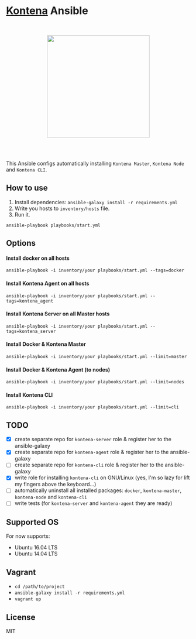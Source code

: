# [Kontena](https://kontena.io/) Ansible

<br />

<p align="center">
    <a href="https://kontena.io/">
        <img src="https://kontena.io/images/kontena-logo.svg" width="280">
    </a>
</p>

<br />
<br />

This Ansible configs automatically installing `Kontena Master`, `Kontena Node` and `Kontena CLI`.

## How to use

1. Install dependencies:
`ansible-galaxy install -r requirements.yml`
2. Write you hosts to `inventory/hosts` file.
3. Run it.
```
ansible-playbook playbooks/start.yml
```

## Options

#### Install docker on all hosts 

```
ansible-playbook -i inventory/your playbooks/start.yml --tags=docker
```

#### Install Kontena Agent on all hosts 

```
ansible-playbook -i inventory/your playbooks/start.yml --tags=kontena_agent
```

#### Install Kontena Server on all Master hosts 

```
ansible-playbook -i inventory/your playbooks/start.yml --tags=kontena_server
```

#### Install Docker & Kontena Master

```
ansible-playbook -i inventory/your playbooks/start.yml --limit=master
```

#### Install Docker & Kontena Agent (to nodes)

```
ansible-playbook -i inventory/your playbooks/start.yml --limit=nodes
```

#### Install Kontena CLI

```
ansible-playbook -i inventory/your playbooks/start.yml --limit=cli
```

## TODO

* [x] create separate repo for `kontena-server` role & register her to the ansible-galaxy
* [x] create separate repo for `kontena-agent` role & register her to the ansible-galaxy
* [ ] create separate repo for `kontena-cli` role & register her to the ansible-galaxy
* [x] write role for installing `kontena-cli` on GNU/Linux (yes, I'm so lazy for lift my fingers above the keyboard...)
* [ ] automatically uninstall all installed packages: `docker`, `kontena-master`, `kontena-node` and `kontena-cli`
* [ ] write tests (for `kontena-server` and `kontena-agent` they are ready)

## Supported OS

For now supports:
* Ubuntu 16.04 LTS
* Ubuntu 14.04 LTS

## Vagrant

* `cd /path/to/project`
* `ansible-galaxy install -r requirements.yml`
* `vagrant up` 

## License

MIT
